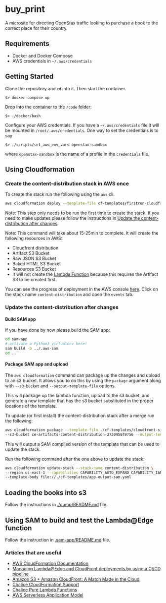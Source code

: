 # buy_print

A microsite for directing OpenStax traffic looking to purchase a book to the correct
place for their country.

## Requirements

* Docker and Docker Compose
* AWS credentials in `~/.aws/credentials`

## Getting Started

Clone the repository and `cd` into it.  Then start the container.

`$> docker-compose up`

Drop into the container to the `/code` folder:

`$> ./docker/bash`

Configure your AWS credentials.  If you have a `~/.aws/credentials` file it will be mounted in `/root/.aws/credentials`.  One way to set the credentials is to say

`$> ./scripts/set_aws_env_vars openstax-sandbox`

where `openstax-sandbox` is the name of a profile in the `credentials` file.

## Using Cloudformation


### Create the content-distribution stack in AWS once

To create the stack run the following using the `aws` cli:

```bash
aws cloudformation deploy --template-file cf-templates/firstrun-cloudfront-single-origin-bucket.yaml --region us-east-1 --stack-name content-distribution --tags Project=content-distribution Application=content-distribution Environment=dev Owner=ConEng --capabilities CAPABILITY_IAM
```

Note: This step only needs to be run the first time to create the stack. If you need to make updates please follow the
instructions in [Update the content-distribution after changes](#update-the-content-distribution-after-changes).

Note: This command will take about 15-25min to complete. It will create the following resources in AWS:

- Cloudfront distribution
- Artifact S3 Bucket
- Raw JSON S3 Bucket
- Baked HTML S3 Bucket
- Resources S3 Bucket
- It will not create the [Lambda Function](./sam-app/lambda_function.py) because this requires the Artifact S3 to be created first.

You can see the progress of deployment in the AWS console [here](https://console.aws.amazon.com/cloudformation/home?region=us-east-1#/stacks). Click on the stack name `content-distribution` and open the `events` tab.

### Update the content-distribution after changes

#### Build SAM app

If you have done by now please build the SAM app:

```bash
cd sam-app
# activate a Python3 virtualenv here!
sam build -b ../.aws-sam
cd ..
```

#### Package SAM app and upload

The `aws cloudformation` command can package up the changes and upload to an s3 bucket.
It allows you to do this by using the `package` argument along with `--s3-bucket` and `--output-template-file` options.

This will package up the lambda function, upload to the s3 bucket, and generate a new template that has
the s3 bucket substituted in the proper locations of the template.

To update (or first install) the content-distribution stack after a merge run the following:

```bash
aws cloudformation package --template-file ./cf-templates/cloudfront-single-origin-bucket.yaml \
--s3-bucket ce-artifacts-content-distribution-373045849756 --output-template-file ./cf-templates/app-output-sam.yaml
```

This will output a SAM compiled version of the template that can be used to update the stack.

Run the following command after the one above to update the stack:

```bash
aws cloudformation update-stack --stack-name content-distribution \
--region us-east-1 --capabilities CAPABILITY_AUTO_EXPAND CAPABILITY_IAM \
--template-body file://./cf-templates/app-output-sam.yaml
```

## Loading the books into s3

Follow the instructions in [./dump/README.md](./dump/README.md) file.

## Using SAM to build and test the Lambda@Edge function

Follow the instruction in [.sam-app/README.md](./sam-app/README.md) file.

### Articles that are useful

- [AWS CloudFormation Documentation][aws-cloudformation]
- [Managing Lambda@Edge and CloudFront deployments by using a CI/CD pipeline][aws-cf-lambda-ci]
- [Amazon S3 + Amazon CloudFront: A Match Made in the Cloud][aws-cf-s3]
- [Chalice CloudFormation Support][aws-chalice-support]
- [Chalice Pure Lambda Functions][aws-chalice-pure-lambda]
- [AWS Serverless Application Model][aws-sam]


[cnx-archive]: https://github.com/openstax/cnx-archive
[cnx-db]: https://github.com/openstax/cnx-db
[content-spike-concourse]: https://github.com/openstax/content-spike-concourse
[content-two-pager]: https://docs.google.com/document/d/1GW5VGrjKmIRw3nbFTIkBZgE0mlHD9ky2TJ_bSUIcJ_w/edit#heading=h.6u0c02buvzha
[aws-cloudformation]: https://docs.aws.amazon.com/AWSCloudFormation/latest/UserGuide/Welcome.html
[aws-chalice-support]: https://chalice.readthedocs.io/en/latest/topics/cfn.html
[aws-chalice-pure-lambda]: https://chalice.readthedocs.io/en/latest/topics/purelambda.html
[aws-sam]: https://aws.amazon.com/serverless/sam/
[aws-cf-lambda-ci]: https://docs.aws.amazon.com/cli/latest/userguide/cli-configure-options.html
[aws-cf-s3]: https://aws.amazon.com/blogs/networking-and-content-delivery/amazon-s3-amazon-cloudfront-a-match-made-in-the-cloud/

